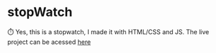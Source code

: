 # stopWatch
 
⏱️ Yes, this is a stopwatch, I made it with HTML/CSS and JS.
The live project can be acessed [here](https://miautoofu.github.io/primeCheck/)
